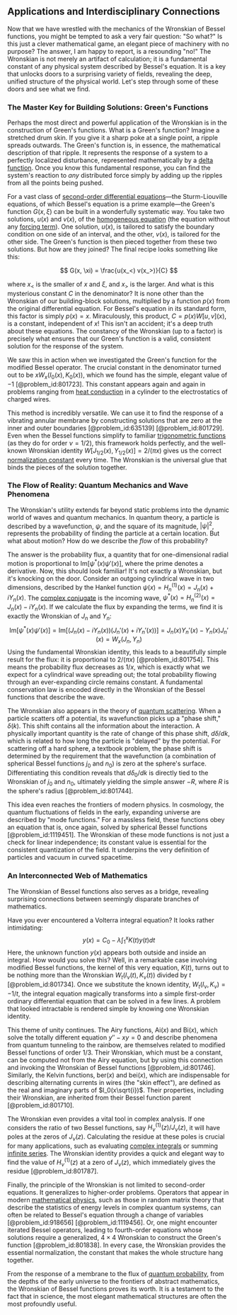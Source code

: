 ## Applications and Interdisciplinary Connections

Now that we have wrestled with the mechanics of the Wronskian of Bessel functions, you might be tempted to ask a very fair question: "So what?" Is this just a clever mathematical game, an elegant piece of machinery with no purpose? The answer, I am happy to report, is a resounding "no!" The Wronskian is not merely an artifact of calculation; it is a fundamental constant of any physical system described by Bessel's equation. It is a key that unlocks doors to a surprising variety of fields, revealing the deep, unified structure of the physical world. Let's step through some of these doors and see what we find.

### The Master Key for Building Solutions: Green's Functions

Perhaps the most direct and powerful application of the Wronskian is in the construction of Green's functions. What is a Green's function? Imagine a stretched drum skin. If you give it a sharp poke at a single point, a ripple spreads outwards. The Green's function is, in essence, the mathematical description of that ripple. It represents the response of a system to a perfectly localized disturbance, represented mathematically by a [delta function](@article_id:272935). Once you know this fundamental response, you can find the system's reaction to *any* distributed force simply by adding up the ripples from all the points being pushed.

For a vast class of [second-order differential equations](@article_id:268871)—the Sturm-Liouville equations, of which Bessel's equation is a prime example—the Green's function $G(x, \xi)$ can be built in a wonderfully systematic way. You take two solutions, $u(x)$ and $v(x)$, of the [homogeneous equation](@article_id:170941) (the equation without any [forcing term](@article_id:165492)). One solution, $u(x)$, is tailored to satisfy the boundary condition on one side of an interval, and the other, $v(x)$, is tailored for the other side. The Green's function is then pieced together from these two solutions. But how are they joined? The final recipe looks something like this:

$$
G(x, \xi) = \frac{u(x_<) v(x_>)}{C}
$$

where $x_<$ is the smaller of $x$ and $\xi$, and $x_>$ is the larger. And what is this mysterious constant $C$ in the denominator? It is none other than the Wronskian of our building-block solutions, multiplied by a function $p(x)$ from the original differential equation. For Bessel's equation in its standard form, this factor is simply $p(x) = x$. Miraculously, this product, $C = p(x) W[u,v](x)$, is a constant, independent of $x$! This isn't an accident; it's a deep truth about these equations. The constancy of the Wronskian (up to a factor) is precisely what ensures that our Green's function is a valid, consistent solution for the response of the system.

We saw this in action when we investigated the Green's function for the modified Bessel operator. The crucial constant in the denominator turned out to be $x W_x(I_0(x), K_0(x))$, which we found has the simple, elegant value of $-1$ [@problem_id:801723]. This constant appears again and again in problems ranging from [heat conduction](@article_id:143015) in a cylinder to the electrostatics of charged wires.

This method is incredibly versatile. We can use it to find the response of a vibrating annular membrane by constructing solutions that are zero at the inner and outer boundaries [@problem_id:635139] [@problem_id:801729]. Even when the Bessel functions simplify to familiar [trigonometric functions](@article_id:178424) (as they do for order $\nu = 1/2$), this framework holds perfectly, and the well-known Wronskian identity $W[J_{1/2}(x), Y_{1/2}(x)] = 2/(\pi x)$ gives us the correct [normalization constant](@article_id:189688) every time. The Wronskian is the universal glue that binds the pieces of the solution together.

### The Flow of Reality: Quantum Mechanics and Wave Phenomena

The Wronskian's utility extends far beyond static problems into the dynamic world of waves and quantum mechanics. In quantum theory, a particle is described by a wavefunction, $\psi$, and the square of its magnitude, $|\psi|^2$, represents the probability of finding the particle at a certain location. But what about motion? How do we describe the *flow* of this probability?

The answer is the probability flux, a quantity that for one-dimensional radial motion is proportional to $\text{Im}[\psi^*(x) \psi'(x)]$, where the prime denotes a derivative. Now, this should look familiar! It's not exactly a Wronskian, but it's knocking on the door. Consider an outgoing cylindrical wave in two dimensions, described by the Hankel function $\psi(x) = H_n^{(1)}(x) = J_n(x) + i Y_n(x)$. The [complex conjugate](@article_id:174394) is the incoming wave, $\psi^*(x) = H_n^{(2)}(x) = J_n(x) - i Y_n(x)$. If we calculate the flux by expanding the terms, we find it is exactly the Wronskian of $J_n$ and $Y_n$:
$$
\text{Im}[\psi^*(x) \psi'(x)] = \text{Im}[(J_n(x) - iY_n(x))(J_n'(x) + iY_n'(x))] = J_n(x)Y_n'(x) - Y_n(x)J_n'(x) = W_x(J_n, Y_n)
$$
Using the fundamental Wronskian identity, this leads to a beautifully simple result for the flux: it is proportional to $2/(\pi x)$ [@problem_id:801754]. This means the probability flux decreases as $1/x$, which is exactly what we expect for a cylindrical wave spreading out; the total probability flowing through an ever-expanding circle remains constant. A fundamental conservation law is encoded directly in the Wronskian of the Bessel functions that describe the wave.

The Wronskian also appears in the theory of [quantum scattering](@article_id:146959). When a particle scatters off a potential, its wavefunction picks up a "phase shift," $\delta(k)$. This shift contains all the information about the interaction. A physically important quantity is the rate of change of this phase shift, $d\delta/dk$, which is related to how long the particle is "delayed" by the potential. For scattering off a hard sphere, a textbook problem, the phase shift is determined by the requirement that the wavefunction (a combination of spherical Bessel functions $j_0$ and $n_0$) is zero at the sphere's surface. Differentiating this condition reveals that $d\delta_0/dk$ is directly tied to the Wronskian of $j_0$ and $n_0$, ultimately yielding the simple answer $-R$, where $R$ is the sphere's radius [@problem_id:801744].

This idea even reaches the frontiers of modern physics. In cosmology, the quantum fluctuations of fields in the early, expanding universe are described by "mode functions." For a massless field, these functions obey an equation that is, once again, solved by spherical Bessel functions [@problem_id:1119451]. The Wronskian of these mode functions is not just a check for linear independence; its constant value is essential for the consistent quantization of the field. It underpins the very definition of particles and vacuum in curved spacetime.

### An Interconnected Web of Mathematics

The Wronskian of Bessel functions also serves as a bridge, revealing surprising connections between seemingly disparate branches of mathematics.

Have you ever encountered a Volterra integral equation? It looks rather intimidating:
$$
y(x) = C_0 - \lambda \int_1^x K(t) y(t) dt
$$
Here, the unknown function $y(x)$ appears both outside and inside an integral. How would you solve this? Well, in a remarkable case involving modified Bessel functions, the kernel of this very equation, $K(t)$, turns out to be nothing more than the Wronskian $W_t(I_\nu(t), K_\nu(t))$ divided by $t$ [@problem_id:801734]. Once we substitute the known identity, $W_t(I_\nu, K_\nu) = -1/t$, the integral equation magically transforms into a simple first-order ordinary differential equation that can be solved in a few lines. A problem that looked intractable is rendered simple by knowing one Wronskian identity.

This theme of unity continues. The Airy functions, $\mathrm{Ai}(x)$ and $\mathrm{Bi}(x)$, which solve the totally different equation $y'' - xy = 0$ and describe phenomena from quantum tunneling to the rainbow, are themselves related to modified Bessel functions of order $1/3$. Their Wronskian, which must be a constant, can be computed not from the Airy equation, but by using this connection and invoking the Wronskian of Bessel functions [@problem_id:801746]. Similarly, the Kelvin functions, $\mathrm{ber}(x)$ and $\mathrm{bei}(x)$, which are indispensable for describing alternating currents in wires (the "skin effect"), are defined as the real and imaginary parts of $I_0(x\sqrt{i})$. Their properties, including their Wronskian, are inherited from their Bessel function parent [@problem_id:801710].

The Wronskian even provides a vital tool in complex analysis. If one considers the ratio of two Bessel functions, say $H_\nu^{(1)}(z)/J_\nu(z)$, it will have poles at the zeros of $J_\nu(z)$. Calculating the residue at these poles is crucial for many applications, such as evaluating [complex integrals](@article_id:202264) or summing [infinite series](@article_id:142872). The Wronskian identity provides a quick and elegant way to find the value of $H_\nu^{(1)}(z)$ at a zero of $J_\nu(z)$, which immediately gives the residue [@problem_id:801787].

Finally, the principle of the Wronskian is not limited to second-order equations. It generalizes to higher-order problems. Operators that appear in modern [mathematical physics](@article_id:264909), such as those in random matrix theory that describe the statistics of energy levels in complex quantum systems, can often be related to Bessel's equation through a change of variables [@problem_id:918656] [@problem_id:1119456]. Or, one might encounter iterated Bessel operators, leading to fourth-order equations whose solutions require a generalized, $4 \times 4$ Wronskian to construct the Green's function [@problem_id:801838]. In every case, the Wronskian provides the essential normalization, the constant that makes the whole structure hang together.

From the response of a membrane to the flux of [quantum probability](@article_id:184302), from the depths of the early universe to the frontiers of abstract mathematics, the Wronskian of Bessel functions proves its worth. It is a testament to the fact that in science, the most elegant mathematical structures are often the most profoundly useful.